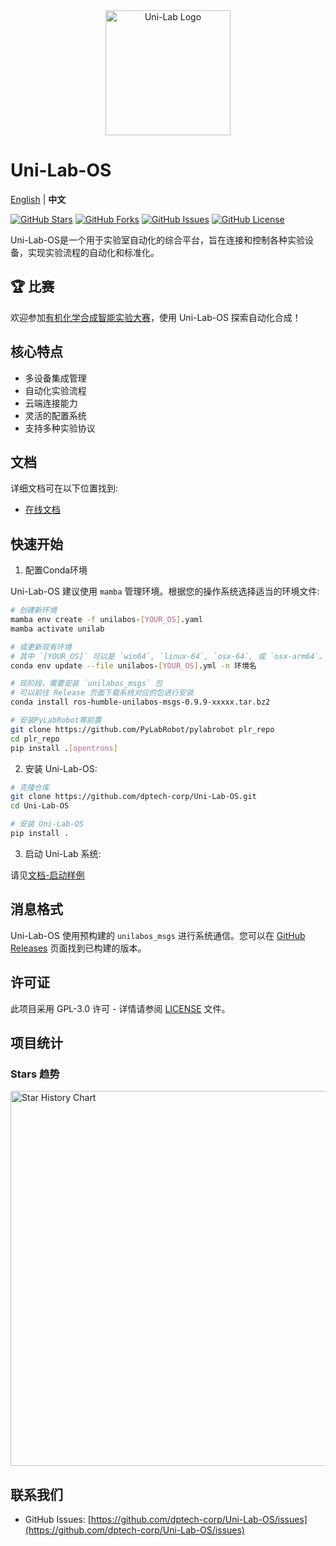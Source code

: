 <div align="center">
  <img src="docs/logo.png" alt="Uni-Lab Logo" width="200"/>
</div>

# Uni-Lab-OS

<!-- Language switcher -->
[English](README.md) | **中文**

[![GitHub Stars](https://img.shields.io/github/stars/dptech-corp/Uni-Lab-OS.svg)](https://github.com/dptech-corp/Uni-Lab-OS/stargazers)
[![GitHub Forks](https://img.shields.io/github/forks/dptech-corp/Uni-Lab-OS.svg)](https://github.com/dptech-corp/Uni-Lab-OS/network/members)
[![GitHub Issues](https://img.shields.io/github/issues/dptech-corp/Uni-Lab-OS.svg)](https://github.com/dptech-corp/Uni-Lab-OS/issues)
[![GitHub License](https://img.shields.io/github/license/dptech-corp/Uni-Lab-OS.svg)](https://github.com/dptech-corp/Uni-Lab-OS/blob/main/LICENSE)

Uni-Lab-OS是一个用于实验室自动化的综合平台，旨在连接和控制各种实验设备，实现实验流程的自动化和标准化。

## 🏆 比赛

欢迎参加[有机化学合成智能实验大赛](https://bohrium.dp.tech/competitions/1451645258)，使用 Uni-Lab-OS 探索自动化合成！

## 核心特点

- 多设备集成管理
- 自动化实验流程
- 云端连接能力
- 灵活的配置系统
- 支持多种实验协议

## 文档

详细文档可在以下位置找到:

- [在线文档](https://readthedocs.dp.tech/Uni-Lab/v0.8.0/)

## 快速开始

1. 配置Conda环境

Uni-Lab-OS 建议使用 `mamba` 管理环境。根据您的操作系统选择适当的环境文件:

```bash
# 创建新环境
mamba env create -f unilabos-[YOUR_OS].yaml
mamba activate unilab

# 或更新现有环境
# 其中 `[YOUR_OS]` 可以是 `win64`, `linux-64`, `osx-64`, 或 `osx-arm64`。
conda env update --file unilabos-[YOUR_OS].yml -n 环境名

# 现阶段，需要安装 `unilabos_msgs` 包
# 可以前往 Release 页面下载系统对应的包进行安装
conda install ros-humble-unilabos-msgs-0.9.9-xxxxx.tar.bz2

# 安装PyLabRobot等前置
git clone https://github.com/PyLabRobot/pylabrobot plr_repo
cd plr_repo
pip install .[opentrons]
```

2. 安装 Uni-Lab-OS:

```bash
# 克隆仓库
git clone https://github.com/dptech-corp/Uni-Lab-OS.git
cd Uni-Lab-OS

# 安装 Uni-Lab-OS
pip install .
```

3. 启动 Uni-Lab 系统:

请见[文档-启动样例](https://readthedocs.dp.tech/Uni-Lab/v0.8.0/boot_examples/index.html)

## 消息格式

Uni-Lab-OS 使用预构建的 `unilabos_msgs` 进行系统通信。您可以在 [GitHub Releases](https://github.com/dptech-corp/Uni-Lab-OS/releases) 页面找到已构建的版本。

## 许可证

此项目采用 GPL-3.0 许可 - 详情请参阅 [LICENSE](LICENSE) 文件。

## 项目统计

### Stars 趋势

<a href="https://star-history.com/#dptech-corp/Uni-Lab-OS&Date">
  <img src="https://api.star-history.com/svg?repos=dptech-corp/Uni-Lab-OS&type=Date" alt="Star History Chart" width="600">
</a>

## 联系我们

- GitHub Issues: [https://github.com/dptech-corp/Uni-Lab-OS/issues](https://github.com/dptech-corp/Uni-Lab-OS/issues) 